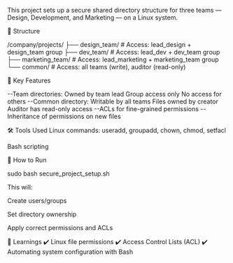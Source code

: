 This project sets up a secure shared directory structure for three teams — Design, Development, and Marketing — on a Linux system.

📂 Structure

/company/projects/
├── design_team/ # Access: lead_design + design_team group
├── dev_team/ # Access: lead_dev + dev_team group
├── marketing_team/ # Access: lead_marketing + marketing_team group
└── common/ # Access: all teams (write), auditor (read-only)

🎯 Key Features

--Team directories:
Owned by team lead
Group access only
No access for others
--Common directory:
Writable by all teams
Files owned by creator
Auditor has read-only access
--ACLs for fine-grained permissions
--Inheritance of permissions on new files

🛠️ Tools Used
Linux commands: useradd, groupadd, chown, chmod, setfacl

Bash scripting

🚀 How to Run

sudo bash secure_project_setup.sh

This will:

Create users/groups

Set directory ownership

Apply correct permissions and ACLs

📘 Learnings
✔️ Linux file permissions
✔️ Access Control Lists (ACL)
✔️ Automating system configuration with Bash
